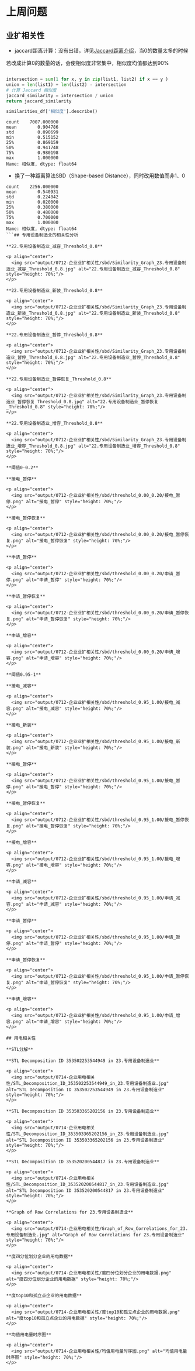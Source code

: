 # 上周问题

## 业扩相关性
- jaccard距离计算：没有出错，详见[Jaccard距离介绍](https://zhizhou-1.github.io/docs/#/Jaccard%E8%B7%9D%E7%A6%BB%E4%BB%8B%E7%BB%8D/Jaccard%E8%B7%9D%E7%A6%BB%E4%BB%8B%E7%BB%8D)，当0的数量太多的时候

若改成计算0的数量的话，会使相似度非常集中，相似度均值都达到90%

```python

intersection = sum(1 for x, y in zip(list1, list2) if x == y )
union = len(list1) + len(list2) - intersection
# 计算 Jaccard 相似度
jaccard_similarity = intersection / union
return jaccard_similarity

```

```python
similarities_df['相似度'].describe()
```

```
count    7007.000000
mean        0.904786
std         0.090699
min         0.515152
25%         0.869159
50%         0.941748
75%         0.980198
max         1.000000
Name: 相似度, dtype: float64
```


- 换了一种距离算法SBD（Shape-based Distance），同时改用数值而非1、0


```
count    2256.000000
mean        0.540931
std         0.224042
min         0.020000
25%         0.380000
50%         0.480000
75%         0.700000
max         1.000000
Name: 相似度, dtype: float64
```## 专用设备制造业的相关性分析

**22.专用设备制造业_减容_Threshold_0.8**

<p align="center">
  <img src="output/0712-企业业扩相关性/sbd/Similarity_Graph_23.专用设备制造业_减容_Threshold_0.8.jpg" alt="22.专用设备制造业_减容_Threshold_0.8" style="height: 70%;"/>
</p>

**22.专用设备制造业_新装_Threshold_0.8**

<p align="center">
  <img src="output/0712-企业业扩相关性/sbd/Similarity_Graph_23.专用设备制造业_新装_Threshold_0.8.jpg" alt="22.专用设备制造业_新装_Threshold_0.8" style="height: 70%;"/>
</p>

**22.专用设备制造业_暂停_Threshold_0.8**

<p align="center">
  <img src="output/0712-企业业扩相关性/sbd/Similarity_Graph_23.专用设备制造业_暂停_Threshold_0.8.jpg" alt="22.专用设备制造业_暂停_Threshold_0.8" style="height: 70%;"/>
</p>

**22.专用设备制造业_暂停恢复_Threshold_0.8**

<p align="center">
  <img src="output/0712-企业业扩相关性/sbd/Similarity_Graph_23.专用设备制造业_暂停恢复_Threshold_0.8.jpg" alt="22.专用设备制造业_暂停恢复_Threshold_0.8" style="height: 70%;"/>
</p>

**22.专用设备制造业_增容_Threshold_0.8**

<p align="center">
  <img src="output/0712-企业业扩相关性/sbd/Similarity_Graph_23.专用设备制造业_增容_Threshold_0.8.jpg" alt="22.专用设备制造业_增容_Threshold_0.8" style="height: 70%;"/>
</p>

**阈值0-0.2**

**接电_暂停**

<p align="center">
  <img src="output/0712-企业业扩相关性/sbd/threshold_0.00_0.20/接电_暂停.png" alt="接电_暂停" style="height: 70%;"/>
</p>

**接电_暂停恢复**

<p align="center">
  <img src="output/0712-企业业扩相关性/sbd/threshold_0.00_0.20/接电_暂停恢复.png" alt="接电_暂停恢复" style="height: 70%;"/>
</p>

**申请_暂停**

<p align="center">
  <img src="output/0712-企业业扩相关性/sbd/threshold_0.00_0.20/申请_暂停.png" alt="申请_暂停" style="height: 70%;"/>
</p>

**申请_暂停恢复**

<p align="center">
  <img src="output/0712-企业业扩相关性/sbd/threshold_0.00_0.20/申请_暂停恢复.png" alt="申请_暂停恢复" style="height: 70%;"/>
</p>

**申请_增容**

<p align="center">
  <img src="output/0712-企业业扩相关性/sbd/threshold_0.00_0.20/申请_增容.png" alt="申请_增容" style="height: 70%;"/>
</p>

**阈值0.95-1**

**接电_减容**

<p align="center">
  <img src="output/0712-企业业扩相关性/sbd/threshold_0.95_1.00/接电_减容.png" alt="接电_减容" style="height: 70%;"/>
</p>

**接电_新装**

<p align="center">
  <img src="output/0712-企业业扩相关性/sbd/threshold_0.95_1.00/接电_新装.png" alt="接电_新装" style="height: 70%;"/>
</p>

**接电_暂停**

<p align="center">
  <img src="output/0712-企业业扩相关性/sbd/threshold_0.95_1.00/接电_暂停.png" alt="接电_暂停" style="height: 70%;"/>
</p>

**接电_暂停恢复**

<p align="center">
  <img src="output/0712-企业业扩相关性/sbd/threshold_0.95_1.00/接电_暂停恢复.png" alt="接电_暂停恢复" style="height: 70%;"/>
</p>

**接电_增容**

<p align="center">
  <img src="output/0712-企业业扩相关性/sbd/threshold_0.95_1.00/接电_增容.png" alt="接电_增容" style="height: 70%;"/>
</p>

**申请_减容**

<p align="center">
  <img src="output/0712-企业业扩相关性/sbd/threshold_0.95_1.00/申请_减容.png" alt="申请_减容" style="height: 70%;"/>
</p>

**申请_暂停**

<p align="center">
  <img src="output/0712-企业业扩相关性/sbd/threshold_0.95_1.00/申请_暂停.png" alt="申请_暂停" style="height: 70%;"/>
</p>

**申请_暂停恢复**

<p align="center">
  <img src="output/0712-企业业扩相关性/sbd/threshold_0.95_1.00/申请_暂停恢复.png" alt="申请_暂停恢复" style="height: 70%;"/>
</p>

**申请_增容**

<p align="center">
  <img src="output/0712-企业业扩相关性/sbd/threshold_0.95_1.00/申请_增容.png" alt="申请_增容" style="height: 70%;"/>
</p>

## 用电相关性

**STL分解**

**STL Decomposition ID 353502253544949 in 23.专用设备制造业**

<p align="center">
  <img src="output/0714-企业用电相关性/STL_Decomposition_ID_353502253544949_in_23.专用设备制造业.jpg" alt="STL Decomposition ID 353502253544949 in 23.专用设备制造业" style="height: 70%;"/>
</p>

**STL Decomposition ID 353503365202156 in 23.专用设备制造业**

<p align="center">
  <img src="output/0714-企业用电相关性/STL_Decomposition_ID_353503365202156_in_23.专用设备制造业.jpg" alt="STL Decomposition ID 353503365202156 in 23.专用设备制造业" style="height: 70%;"/>
</p>

**STL Decomposition ID 353520200544817 in 23.专用设备制造业**

<p align="center">
  <img src="output/0714-企业用电相关性/STL_Decomposition_ID_353520200544817_in_23.专用设备制造业.jpg" alt="STL Decomposition ID 353520200544817 in 23.专用设备制造业" style="height: 70%;"/>
</p>

**Graph of Row Correlations for 23.专用设备制造业**

<p align="center">
  <img src="output/0714-企业用电相关性/Graph_of_Row_Correlations_for_23.专用设备制造业.jpg" alt="Graph of Row Correlations for 23.专用设备制造业" style="height: 70%;"/>
</p>

**度四分位划分企业的用电数据**

<p align="center">
  <img src="output/0714-企业用电相关性/度四分位划分企业的用电数据.png" alt="度四分位划分企业的用电数据" style="height: 70%;"/>
</p>

**度top10和孤立点企业的用电数据**

<p align="center">
  <img src="output/0714-企业用电相关性/度top10和孤立点企业的用电数据.png" alt="度top10和孤立点企业的用电数据" style="height: 70%;"/>
</p>

**均值用电量时序图**

<p align="center">
  <img src="output/0714-企业用电相关性/均值用电量时序图.png" alt="均值用电量时序图" style="height: 70%;"/>
</p>

